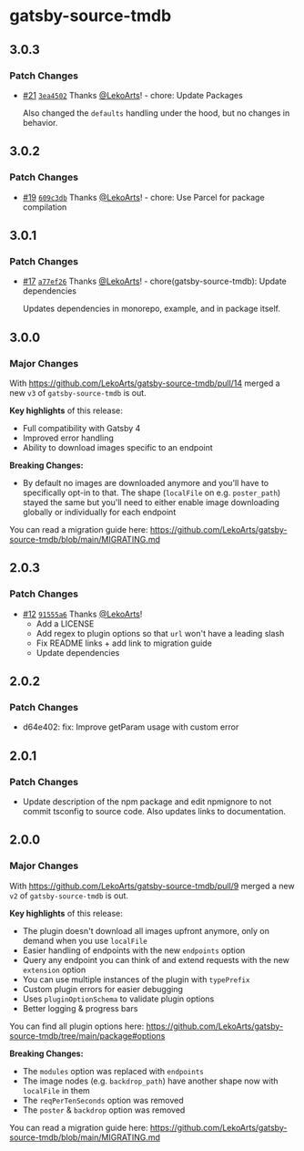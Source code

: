# gatsby-source-tmdb

## 3.0.3

### Patch Changes

- [#21](https://github.com/LekoArts/gatsby-source-tmdb/pull/21) [`3ea4502`](https://github.com/LekoArts/gatsby-source-tmdb/commit/3ea45020400291c2111565d5068deac114895d1f) Thanks [@LekoArts](https://github.com/LekoArts)! - chore: Update Packages

  Also changed the `defaults` handling under the hood, but no changes in behavior.

## 3.0.2

### Patch Changes

- [#19](https://github.com/LekoArts/gatsby-source-tmdb/pull/19) [`609c3db`](https://github.com/LekoArts/gatsby-source-tmdb/commit/609c3dba2a0e9f0365a89d598b852effadda7950) Thanks [@LekoArts](https://github.com/LekoArts)! - chore: Use Parcel for package compilation

## 3.0.1

### Patch Changes

- [#17](https://github.com/LekoArts/gatsby-source-tmdb/pull/17) [`a77ef26`](https://github.com/LekoArts/gatsby-source-tmdb/commit/a77ef26f98939e19b603902b15477179e6619476) Thanks [@LekoArts](https://github.com/LekoArts)! - chore(gatsby-source-tmdb): Update dependencies

  Updates dependencies in monorepo, example, and in package itself.

## 3.0.0

### Major Changes

With https://github.com/LekoArts/gatsby-source-tmdb/pull/14 merged a new `v3` of `gatsby-source-tmdb` is out.

**Key highlights** of this release:

- Full compatibility with Gatsby 4
- Improved error handling
- Ability to download images specific to an endpoint

**Breaking Changes:**

- By default no images are downloaded anymore and you'll have to specifically opt-in to that. The shape (`localFile` on e.g. `poster_path`) stayed the same but you'll need to either enable image downloading globally or individually for each endpoint

You can read a migration guide here: https://github.com/LekoArts/gatsby-source-tmdb/blob/main/MIGRATING.md

## 2.0.3

### Patch Changes

- [#12](https://github.com/LekoArts/gatsby-source-tmdb/pull/12) [`91555a6`](https://github.com/LekoArts/gatsby-source-tmdb/commit/91555a68d5e2ab40fd330bc94bb9592de735c129) Thanks [@LekoArts](https://github.com/LekoArts)!
  - Add a LICENSE
  - Add regex to plugin options so that `url` won't have a leading slash
  - Fix README links + add link to migration guide
  - Update dependencies

## 2.0.2

### Patch Changes

- d64e402: fix: Improve getParam usage with custom error

## 2.0.1

### Patch Changes

- Update description of the npm package and edit npmignore to not commit tsconfig to source code. Also updates links to documentation.

## 2.0.0

### Major Changes

With https://github.com/LekoArts/gatsby-source-tmdb/pull/9 merged a new `v2` of `gatsby-source-tmdb` is out.

**Key highlights** of this release:

- The plugin doesn't download all images upfront anymore, only on demand when you use `localFile`
- Easier handling of endpoints with the new `endpoints` option
- Query any endpoint you can think of and extend requests with the new `extension` option
- You can use multiple instances of the plugin with `typePrefix`
- Custom plugin errors for easier debugging
- Uses `pluginOptionSchema` to validate plugin options
- Better logging & progress bars

You can find all plugin options here: https://github.com/LekoArts/gatsby-source-tmdb/tree/main/package#options

**Breaking Changes:**

- The `modules` option was replaced with `endpoints`
- The image nodes (e.g. `backdrop_path`) have another shape now with `localFile` in them
- The `reqPerTenSeconds` option was removed
- The `poster` & `backdrop` option was removed

You can read a migration guide here: https://github.com/LekoArts/gatsby-source-tmdb/blob/main/MIGRATING.md
